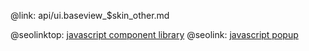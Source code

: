 @link: api/ui.baseview_$skin_other.md

@seolinktop: [javascript component library](https://webix.com)
@seolink: [javascript popup](https://webix.com/widget/popup/)